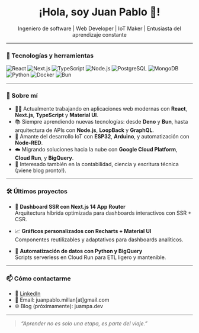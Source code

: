 <h1 align="center">¡Hola, soy Juan Pablo 👋!</h1>

<p align="center">
  Ingeniero de software | Web Developer | IoT Maker | Entusiasta del aprendizaje constante
</p>

---

### 🧰 Tecnologías y herramientas

![React](https://img.shields.io/badge/-React-61DAFB?logo=react&logoColor=white&style=flat)
![Next.js](https://img.shields.io/badge/-Next.js-000?logo=next.js&logoColor=white&style=flat)
![TypeScript](https://img.shields.io/badge/-TypeScript-3178C6?logo=typescript&logoColor=white&style=flat)
![Node.js](https://img.shields.io/badge/-Node.js-339933?logo=node.js&logoColor=white&style=flat)
![PostgreSQL](https://img.shields.io/badge/-PostgreSQL-336791?logo=postgresql&logoColor=white&style=flat)
![MongoDB](https://img.shields.io/badge/-MongoDB-47A248?logo=mongodb&logoColor=white&style=flat)
![Python](https://img.shields.io/badge/-Python-3776AB?logo=python&logoColor=white&style=flat)
![Docker](https://img.shields.io/badge/-Docker-2496ED?logo=docker&logoColor=white&style=flat)
![Bun](https://img.shields.io/badge/-Bun-000000?logo=bun&logoColor=white&style=flat)

---

### 🚀 Sobre mí

- 👨‍💻 Actualmente trabajando en aplicaciones web modernas con **React**, **Next.js**, **TypeScript** y **Material UI**.
- 📚 Siempre aprendiendo nuevas tecnologías: desde **Deno** y **Bun**, hasta arquitectura de APIs con **Node.js**, **LoopBack** y **GraphQL**.
- 🔌 Amante del desarrollo IoT con **ESP32**, **Arduino**, y automatización con **Node-RED**.
- ☁️ Migrando soluciones hacia la nube con **Google Cloud Platform**, **Cloud Run**, y **BigQuery**.
- 🧾 Interesado también en la contabilidad, ciencia y escritura técnica (¡viene blog pronto!).

---

### 🛠️ Últimos proyectos

- 🧭 **Dashboard SSR con Next.js 14 App Router**  
  Arquitectura híbrida optimizada para dashboards interactivos con SSR + CSR.
  
- 📈 **Gráficos personalizados con Recharts + Material UI**  
  Componentes reutilizables y adaptativos para dashboards analíticos.

- 🤖 **Automatización de datos con Python y BigQuery**  
  Scripts serverless en Cloud Run para ETL ligero y mantenible.

---

### 📫 Cómo contactarme

- 💼 [LinkedIn](https://www.linkedin.com/in/juanpablomillansotelo/)
- 💌 Email: juanpablo.millan[at]gmail.com
- 🌐 Blog (próximamente): juampa.dev

---

> _“Aprender no es solo una etapa, es parte del viaje.”_

